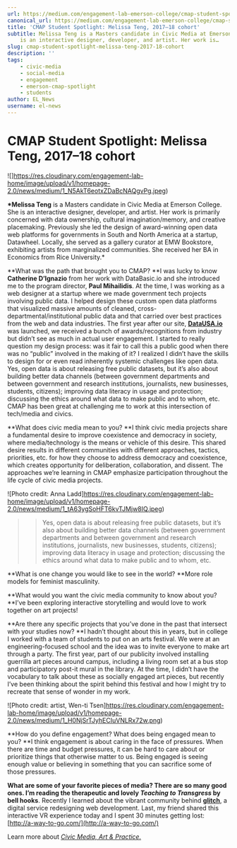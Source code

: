 ```yaml
---
url: https://medium.com/engagement-lab-emerson-college/cmap-student-spotlight-melissa-teng-2017-18-cohort-64854b66a657
canonical_url: https://medium.com/engagement-lab-emerson-college/cmap-student-spotlight-melissa-teng-2017-18-cohort-64854b66a657
title: 'CMAP Student Spotlight: Melissa Teng, 2017–18 cohort'
subtitle: Melissa Teng is a Masters candidate in Civic Media at Emerson College. She
    is an interactive designer, developer, and artist. Her work is…
slug: cmap-student-spotlight-melissa-teng-2017-18-cohort
description: ''
tags:
    - civic-media
    - social-media
    - engagement
    - emerson-cmap-spotlight
    - students
author: EL_News
username: el-news
---
```


# CMAP Student Spotlight: Melissa Teng, 2017–18 cohort

![]https://res.cloudinary.com/engagement-lab-home/image/upload/v1/homepage-2.0/news/medium/1_N5AkT6eotxZDaBcNAQgvPg.jpeg)

**\*Melissa Teng** is a Masters candidate in Civic Media at Emerson College. She is an interactive designer, developer, and artist. Her work is primarily concerned with data ownership, cultural imagination/memory, and creative placemaking. Previously she led the design of award-winning open data web platforms for governments in South and North America at a startup, Datawheel. Locally, she served as a gallery curator at EMW Bookstore, exhibiting artists from marginalized communities. She received her BA in Economics from Rice University.\*

**What was the path that brought you to CMAP?
**I was lucky to know **Catherine D’Ignazio** from her work with DataBasic.io and she introduced me to the program director, **Paul Mihailidis**. At the time, I was working as a web designer at a startup where we made government tech projects involving public data. I helped design these custom open data platforms that visualized massive amounts of cleaned, cross-departmental/institutional public data and that carried over best practices from the web and data industries. The first year after our site, [**DataUSA.io**](http://DataUSA.io) was launched, we received a bunch of awards/recognitions from industry but didn’t see as much in actual user engagement. I started to really question my design process: was it fair to call this a public good when there was no “public” involved in the making of it? I realized I didn’t have the skills to design for or even read inherently systemic challenges like open data. Yes, open data is about releasing free public datasets, but it’s also about building better data channels (between government departments and between government and research institutions, journalists, new businesses, students, citizens); improving data literacy in usage and protection; discussing the ethics around what data to make public and to whom, etc. CMAP has been great at challenging me to work at this intersection of tech/media and civics.

**What does civic media mean to you?
**I think civic media projects share a fundamental desire to improve coexistence and democracy in society, where media/technology is the means or vehicle of this desire. This shared desire results in different communities with different approaches, tactics, priorities, etc. for how they choose to address democracy and coexistence, which creates opportunity for deliberation, collaboration, and dissent. The approaches we’re learning in CMAP emphasize participation throughout the life cycle of civic media projects.

![Photo credit: Anna Ladd]https://res.cloudinary.com/engagement-lab-home/image/upload/v1/homepage-2.0/news/medium/1_tA63ygSoHFT6kvTJMjw8IQ.jpeg)

> > Yes, open data is about releasing free public datasets, but it’s also about building better data channels (between government departments and between government and research institutions, journalists, new businesses, students, citizens); improving data literacy in usage and protection; discussing the ethics around what data to make public and to whom, etc.

**What is one change you would like to see in the world?
**More role models for feminist masculinity.

**What would you want the civic media community to know about you?
**I’ve been exploring interactive storytelling and would love to work together on art projects!

**Are there any specific projects that you’ve done in the past that intersect with your studies now?
**I hadn’t thought about this in years, but in college I worked with a team of students to put on an arts festival. We were at an engineering-focused school and the idea was to invite everyone to make art through a party. The first year, part of our publicity involved installing guerrilla art pieces around campus, including a living room set at a bus stop and participatory post-it mural in the library. At the time, I didn’t have the vocabulary to talk about these as socially engaged art pieces, but recently I’ve been thinking about the spirit behind this festival and how I might try to recreate that sense of wonder in my work.

![Photo credit: artist, Wen-ti Tsen]https://res.cloudinary.com/engagement-lab-home/image/upload/v1/homepage-2.0/news/medium/1_H0NjSrTJyhECIuVNLRx72w.png)

**How do you define engagement? What does being engaged mean to you?
**I think engagement is about caring in the face of pressures. When there are time and budget pressures, it can be hard to care about or prioritize things that otherwise matter to us. Being engaged is seeing enough value or believing in something that you can sacrifice some of those pressures.

**What are some of your favorite pieces of media?
**There are so many good ones. I’m reading the therapeutic and lovely _Teaching to Transgress_ by** bell hooks**. Recently I learned about the vibrant community behind [**glitch**](http://glitch.com/), a digital service redesigning web development. Last, my friend shared this interactive VR experience today and I spent 30 minutes getting lost: [http://a-way-to-go.com/](http://a-way-to-go.com/)

Learn more about [_Civic Media, Art & Practice._](https://elab.emerson.edu/cmap)
